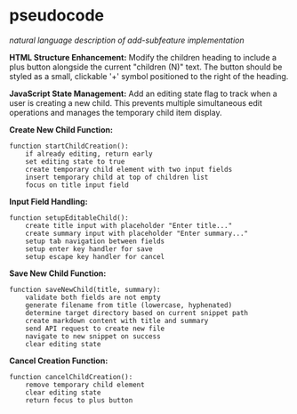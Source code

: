 # pseudocode
*natural language description of add-subfeature implementation*

**HTML Structure Enhancement:**
Modify the children heading to include a plus button alongside the current "children (N)" text. The button should be styled as a small, clickable '+' symbol positioned to the right of the heading.

**JavaScript State Management:**
Add an editing state flag to track when a user is creating a new child. This prevents multiple simultaneous edit operations and manages the temporary child item display.

**Create New Child Function:**
```
function startChildCreation():
    if already editing, return early
    set editing state to true
    create temporary child element with two input fields
    insert temporary child at top of children list
    focus on title input field
```

**Input Field Handling:**
```
function setupEditableChild():
    create title input with placeholder "Enter title..."
    create summary input with placeholder "Enter summary..."
    setup tab navigation between fields
    setup enter key handler for save
    setup escape key handler for cancel
```

**Save New Child Function:**
```
function saveNewChild(title, summary):
    validate both fields are not empty
    generate filename from title (lowercase, hyphenated)
    determine target directory based on current snippet path
    create markdown content with title and summary
    send API request to create new file
    navigate to new snippet on success
    clear editing state
```

**Cancel Creation Function:**
```
function cancelChildCreation():
    remove temporary child element
    clear editing state
    return focus to plus button
```